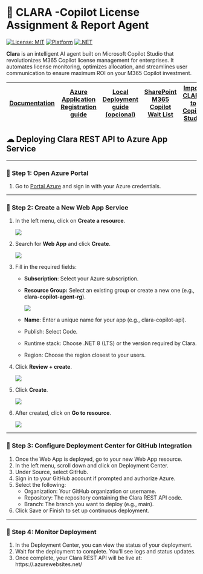 # 👧 CLARA -Copilot License Assignment & Report Agent

[![License: MIT](https://img.shields.io/badge/License-MIT-yellow.svg)](https://opensource.org/licenses/MIT)
[![Platform](https://img.shields.io/badge/Platform-Microsoft%20Copilot%20Studio-blue)](https://copilotstudio.microsoft.com/)
[![.NET](https://img.shields.io/badge/.NET-REST%20API-purple)](https://dotnet.microsoft.com/)

**Clara** is an intelligent AI agent built on Microsoft Copilot Studio that revolutionizes M365 Copilot license management for enterprises. It automates license monitoring, optimizes allocation, and streamlines user communication to ensure maximum ROI on your M365 Copilot investment.

| [Documentation](https://github.com/luishdemetrio/clara-copilot-agent) |  [Azure Application Registration guide ](https://github.com/luishdemetrio/clara-copilot-agent/blob/main/docs/azure_deployment.md)  | [Local Deployment guide (opcional)](https://github.com/luishdemetrio/clara-copilot-agent/blob/main/docs/local_deployment.md) |[SharePoint M365 Copilot Wait List](https://github.com/luishdemetrio/clara-copilot-agent/blob/main/docs/sharepoint_deployment.md) |[Import CLARA to Copilot Studio](https://github.com/luishdemetrio/clara-copilot-agent/blob/main/docs/import_clara.md) |[Azure REST API](https://github.com/luishdemetrio/clara-copilot-agent/blob/main/docs/appservice_deployment.md)
| ---- | ---- | ---- |  ---- | ---- | ---- |  


## ☁ Deploying Clara REST API to Azure App Service

---
### 🧱 Step 1: Open Azure Portal

   1. Go to [Portal Azure](https://portal.azure.com/) and sign in with your Azure credentials.

---   
### 🧱 Step 2: Create a New Web App Service

   1. In the left menu, click on **Create a resource**.
   
      ![](images/as01.png)
   
   2. Search for **Web App** and click **Create**.
   
      ![](images/as02.png)

   3. Fill in the required fields:

      - **Subscription**: Select your Azure subscription.
    
      - **Resource Group:** Select an existing group or create a new one (e.g., **clara-copilot-agent-rg**).
      
        ![](images/as03.png)
      
      - **Name**: Enter a unique name for your app (e.g., clara-copilot-api).

      - Publish: Select Code.
      
      - Runtime stack: Choose .NET 8 (LTS) or the version required by Clara.
      
      - Region: Choose the region closest to your users.
      
   5. Click **Review + create**.
   
      ![](images/as04.png)
      
   6. Click **Create**.   
   
      ![](images/as05.png)
      
   7. After created, click on **Go to resource**.   
   
       ![](images/as06.png) 
   
---   
### 🧱 Step 3: Configure Deployment Center for GitHub Integration

   1. Once the Web App is deployed, go to your new Web App resource.
   2. In the left menu, scroll down and click on Deployment Center.
   3. Under Source, select GitHub.
   4. Sign in to your GitHub account if prompted and authorize Azure.
   5. Select the following:
      - Organization: Your GitHub organization or username.
      - Repository: The repository containing the Clara REST API code.
      - Branch: The branch you want to deploy (e.g., main).
   6. Click Save or Finish to set up continuous deployment.

---   
### 🧱 Step 4: Monitor Deployment

  1. In the Deployment Center, you can view the status of your deployment.
  2. Wait for the deployment to complete. You’ll see logs and status updates.
  3. Once complete, your Clara REST API will be live at:
https://<your-app-name>.azurewebsites.net/
